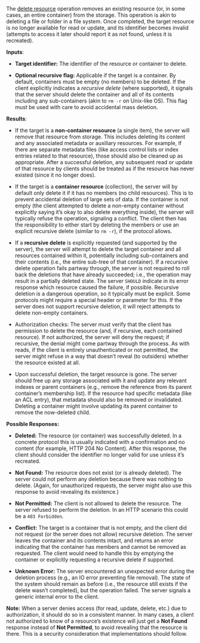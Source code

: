 The [delete resource](https://w3c.github.io/lws-protocol/spec/#dfn-deletion) operation removes an existing resource (or, in some cases, an entire container) from the storage. This operation is akin to deleting a file or folder in a file system. Once completed, the target resource is no longer available for read or update, and its identifier becomes invalid (attempts to access it later should report it as not found, unless it is recreated).

**Inputs**:

* **Target identifier:** The identifier of the resource or container to delete.

* **Optional recursive flag:** Applicable if the target is a container. By default, containers must be empty (no members) to be deleted. If the client explicitly indicates a *recursive delete* (where supported), it signals that the server should delete the container and all of its contents including any sub-containers (akin to `rm -r` on Unix-like OS). This flag must be used with care to avoid accidental mass deletion.

**Results**:

* If the target is a **non-container resource** (a single item), the server will remove that resource from storage. This includes deleting its content and any associated metadata or auxiliary resources. For example, if there are separate metadata files (like access control lists or index entries related to that resource), those should also be cleaned up as appropriate. After a successful deletion, any subsequent read or update of that resource by clients should be treated as if the resource has never existed (since it no longer does).

* If the target is a **container resource** (collection), the server will by default only delete it if it has no members (no child resources). This is to prevent accidental deletion of large sets of data. If the container is not empty (the client attempted to delete a non-empty container without explicitly saying it’s okay to also delete everything inside), the server will typically refuse the operation, signaling a conflict. The client then has the responsibility to either start by deleting the members or use an explicit recursive delete (similar to `rm -r`), if the protocol allows.

* If a **recursive delete** is explicitly requested (and supported by the server), the server will attempt to delete the target container and all resources contained within it, potentially including sub-containers and their contents (i.e., the entire sub-tree of that container). If a recursive delete operation fails partway through, the server is not required to roll back the deletions that have already succeeded; i.e., the operation may result in a partially deleted state. The server `SHOULD` indicate in its error response which resource caused the failure, if possible. Recursive deletion is a dangerous operation, so it typically must be explicit. Some protocols might require a special header or parameter for this. If the server does not support recursive deletion, it will reject attempts to delete non-empty containers.

* Authorization checks: The server must verify that the client has permission to delete the resource (and, if recursive, each contained resource). If not authorized, the server will deny the request; if recursive, the denial might come partway through the process. As with reads, if the client is entirely unauthenticated or not permitted, the server might refuse in a way that doesn’t reveal (to outsiders) whether the resource existed at all.

* Upon successful deletion, the target resource is gone. The server should free up any storage associated with it and update any relevant indexes or parent containers (e.g., remove the reference from its parent container’s membership list). If the resource had specific metadata (like an ACL entry), that metadata should also be removed or invalidated. Deleting a container might involve updating its parent container to remove the now-deleted child.

**Possible Responses:**

* **Deleted:** The resource (or container) was successfully deleted. In a concrete protocol this is usually indicated with a confirmation and no content (for example, HTTP 204 No Content). After this response, the client should consider the identifier no longer valid for use unless it’s recreated.

* **Not Found:** The resource does not exist (or is already deleted). The server could not perform any deletion because there was nothing to delete. (Again, for unauthorized requests, the server might also use this response to avoid revealing its existence.)

* **Not Permitted:** The client is not allowed to delete the resource. The server refused to perform the deletion. In an HTTP scenario this could be a `403 Forbidden`.

* **Conflict:** The target is a container that is not empty, and the client did not request (or the server does not allow) recursive deletion. The server leaves the container and its contents intact, and returns an error indicating that the container has members and cannot be removed as requested. The client would need to handle this by emptying the container or explicitly requesting a recursive delete if supported.

* **Unknown Error:** The server encountered an unexpected error during the deletion process (e.g., an IO error preventing file removal). The state of the system should remain as before (i.e., the resource still exists if the delete wasn’t completed), but the operation failed. The server signals a generic internal error to the client.

**Note:** When a server denies access (for read, update, delete, etc.) due to authorization, it should do so in a consistent manner. In many cases, a client not authorized to know of a resource’s existence will just get a **Not Found** response instead of **Not Permitted**, to avoid revealing that the resource is there. This is a security consideration that implementations should follow.